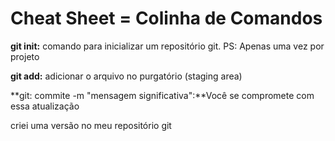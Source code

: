 # Cheat Sheet = Colinha de Comandos

**git init:** comando para inicializar um repositório git. PS: Apenas uma vez por projeto

**git add:** adicionar o arquivo no purgatório (staging area)

**git: commite -m "mensagem significativa":**Você se compromete com essa atualização

criei uma versão no meu repositório git


